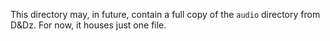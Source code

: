 This directory may, in future, contain a full copy of the `audio` directory from D&Dz. For now, it houses just one file.
